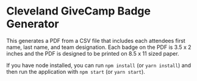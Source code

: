 # Cleveland GiveCamp Badge Generator

This generates a PDF from a CSV file that includes each attendees
first name, last name, and team designation. Each badge on the PDF
is 3.5 x 2 inches and the PDF is designed to be printed on 8.5 x 11
sized paper.

If you have node installed, you can run `npm install` (or `yarn install`)
and then run the application with `npm start` (or `yarn start`).
